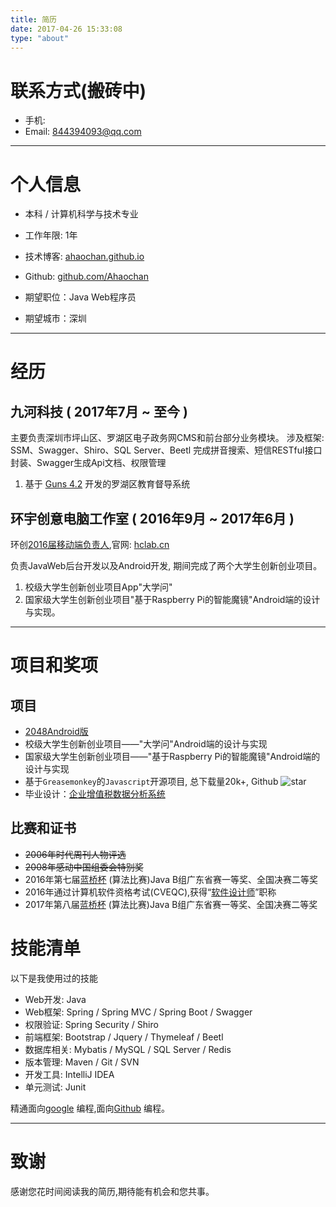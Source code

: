 ```yaml
---
title: 简历
date: 2017-04-26 15:33:08
type: "about"
---
```


# 联系方式(搬砖中)
- 手机: 
- Email: 844394093@qq.com

---
# 个人信息
 - 本科 / 计算机科学与技术专业
 - 工作年限: 1年
 - 技术博客: [ahaochan.github.io](https://ahaochan.github.io)
 - Github: [github.com/Ahaochan](https://github.com/Ahaochan)
 
 
 - 期望职位：Java Web程序员
 - 期望城市：深圳

---

# 经历

## 九河科技 ( 2017年7月 ~ 至今 )
主要负责深圳市坪山区、罗湖区电子政务网CMS和前台部分业务模块。
涉及框架: SSM、Swagger、Shiro、SQL Server、Beetl
完成拼音搜索、短信RESTful接口封装、Swagger生成Api文档、权限管理
1. 基于 [Guns 4.2](https://gitee.com/naan1993/guns) 开发的罗湖区教育督导系统

## 环宇创意电脑工作室 ( 2016年9月 ~ 2017年6月 )

环创[2016届移动端负责人](http://www.hclab.cn/hclab/index.php/Home/Member/former/mb_class/2014.html),官网: [hclab.cn](http://www.hclab.cn/)

负责JavaWeb后台开发以及Android开发, 期间完成了两个大学生创新创业项目。
1. 校级大学生创新创业项目App"大学问"
2. 国家级大学生创新创业项目"基于Raspberry Pi的智能魔镜"Android端的设计与实现。

---

# 项目和奖项

## 项目
 - [2048Android版](https://github.com/Ahaochan/Game2048)
 - 校级大学生创新创业项目——"大学问"Android端的设计与实现
 - 国家级大学生创新创业项目——"基于Raspberry Pi的智能魔镜"Android端的设计与实现
 - 基于`Greasemonkey`的`Javascript`开源项目, 总下载量20k+, Github ![star](https://img.shields.io/github/stars/Ahaochan/Tampermonkey.svg)
 - 毕业设计：[企业增值税数据分析系统](https://github.com/Ahaochan/project)

## 比赛和证书
- ~~2006年时代周刊人物评选~~
- ~~2008年感动中国组委会特别奖~~
- 2016年第七届[蓝桥杯](http://www.lanqiao.org/) (算法比赛)Java B组广东省赛一等奖、全国决赛二等奖
- 2016年通过计算机软件资格考试(CVEQC),获得“[软件设计师](https://baike.baidu.com/item/软件设计师)”职称
- 2017年第八届[蓝桥杯](http://www.lanqiao.org/) (算法比赛)Java B组广东省赛一等奖、全国决赛二等奖

# 技能清单

以下是我使用过的技能

- Web开发: Java
- Web框架: Spring / Spring MVC / Spring Boot / Swagger
- 权限验证: Spring Security / Shiro
- 前端框架: Bootstrap / Jquery / Thymeleaf / Beetl
- 数据库相关: Mybatis / MySQL / SQL Server / Redis
- 版本管理: Maven / Git / SVN
- 开发工具: IntelliJ IDEA
- 单元测试: Junit

精通面向[google](www.google.com) 编程,面向[Github](https://github.com/Ahaochan) 编程。

---

# 致谢
感谢您花时间阅读我的简历,期待能有机会和您共事。